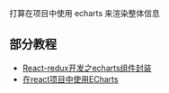 打算在项目中使用 echarts 来渲染整体信息

## 部分教程
* [React-redux开发之echarts组件封装](http://react-china.org/t/react-redux-echarts/10256/8)
* [在react项目中使用ECharts](http://www.cnblogs.com/wgl1995/p/6489038.html)